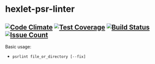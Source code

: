 # hexlet-psr-linter

[![Code Climate](https://codeclimate.com/github/jougene/hexlet-psr-linter/badges/gpa.svg)](https://codeclimate.com/github/jougene/hexlet-psr-linter)
[![Test Coverage](https://codeclimate.com/github/jougene/hexlet-psr-linter/badges/coverage.svg)](https://codeclimate.com/github/jougene/hexlet-psr-linter/coverage)
[![Build Status](https://travis-ci.org/jougene/hexlet-psr-linter.svg?branch=master)](https://travis-ci.org/jougene/hexlet-psr-linter)
[![Issue Count](https://codeclimate.com/github/jougene/hexlet-psr-linter/badges/issue_count.svg)](https://codeclimate.com/github/jougene/hexlet-psr-linter)
---
Basic usage:
- `psrlint file_or_directory [--fix]`

<!--- just --->
